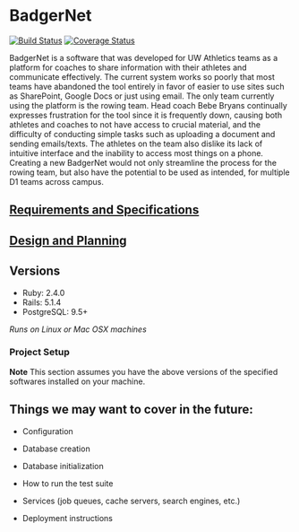 # BadgerNet

[![Build Status](https://travis-ci.com/Chaseshak/BadgerNet.svg?token=y8dTrJkpQLTEPjpNhoQh&branch=master)](https://travis-ci.com/Chaseshak/BadgerNet)
[![Coverage Status](https://coveralls.io/repos/github/Chaseshak/BadgerNet/badge.svg?t=waLDpl)](https://coveralls.io/github/Chaseshak/BadgerNet)

BadgerNet is a software that was developed for UW Athletics teams as a platform for coaches
to share information with their athletes and communicate effectively. The current system
works so poorly that most teams have abandoned the tool entirely in favor of easier to use sites
such as SharePoint, Google Docs or just using email. The only team currently using the platform
is the rowing team. Head coach Bebe Bryans continually expresses frustration for the tool since
it is frequently down, causing both athletes and coaches to not have access to crucial material,
and the difficulty of conducting simple tasks such as uploading a document and sending
emails/texts. The athletes on the team also dislike its lack of intuitive interface and the inability
to access most things on a phone. Creating a new BadgerNet would not only streamline the
process for the rowing team, but also have the potential to be used as intended, for multiple D1
teams across campus.


## [Requirements and Specifications](https://docs.google.com/a/wisc.edu/document/d/1ALu30ucsLwtQVPSXy7TYfbEb5RYqW2TiZ1LBREwukok/edit?usp=sharing)

## [Design and Planning](https://docs.google.com/a/wisc.edu/document/d/1Z0a4z89mLn_SAfXO4p3zN1T6kbIbGHQnuv7N-lqeADE/edit?usp=sharing)

## Versions
- Ruby: 2.4.0
- Rails: 5.1.4
- PostgreSQL: 9.5+

*Runs on Linux or Mac OSX machines*

### Project Setup

**Note** This section assumes you have the above versions of the specified softwares installed on your machine.

## Things we may want to cover in the future:

* Configuration

* Database creation

* Database initialization

* How to run the test suite

* Services (job queues, cache servers, search engines, etc.)

* Deployment instructions
